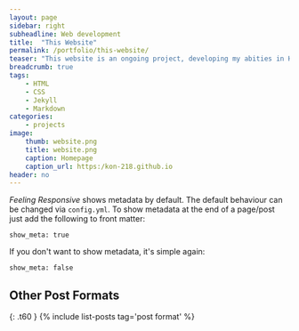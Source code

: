```yaml
---
layout: page
sidebar: right
subheadline: Web development
title:  "This Website"
permalink: /portfolio/this-website/
teaser: "This website is an ongoing project, developing my abities in HTML and CSS."
breadcrumb: true
tags:
    - HTML
    - CSS
    - Jekyll
    - Markdown
categories:
    - projects
image:
    thumb: website.png
    title: website.png
    caption: Homepage
    caption_url: https:/kon-218.github.io
header: no
---
```

*Feeling Responsive* shows metadata by default. The default behaviour can be changed via `config.yml`. To show metadata at the end of a page/post just add the following to front matter:
<!--more-->

~~~
show_meta: true
~~~

If you don't want to show metadata, it's simple again:

~~~
show_meta: false
~~~


## Other Post Formats
{: .t60 }
{% include list-posts tag='post format' %}
